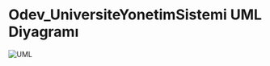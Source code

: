 # Odev_UniversiteYonetimSistemi UML Diyagramı

![UML](https://user-images.githubusercontent.com/79850576/180711752-9706f10f-9b89-49b7-a489-bf855a624eab.png)
